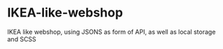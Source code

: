 # IKEA-like-webshop

IKEA like webshop, using JSONS as form of API, as well as local storage and SCSS
